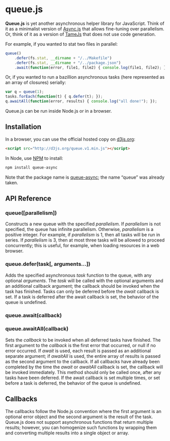 # queue.js

**Queue.js** is yet another asynchronous helper library for JavaScript. Think of it as a minimalist version of [Async.js](https://github.com/caolan/async) that allows fine-tuning over parallelism. Or, think of it as a version of [TameJs](http://tamejs.org/) that does not use code generation.

For example, if you wanted to stat two files in parallel:

```js
queue()
    .defer(fs.stat, __dirname + "/../Makefile")
    .defer(fs.stat, __dirname + "/../package.json")
    .await(function(error, file1, file2) { console.log(file1, file2); });
```

Or, if you wanted to run a bazillion asynchronous tasks (here represented as an array of closures) serially:

```js
var q = queue(1);
tasks.forEach(function(t) { q.defer(t); });
q.awaitAll(function(error, results) { console.log("all done!"); });
```

Queue.js can be run inside Node.js or in a browser.

## Installation

In a browser, you can use the official hosted copy on [d3js.org](http://d3js.org):

```html
<script src="http://d3js.org/queue.v1.min.js"></script>
```

In Node, use [NPM](http://npmjs.org) to install:

```bash
npm install queue-async
```

Note that the package name is [queue-async](https://npmjs.org/package/queue-async); the name “queue” was already taken.

## API Reference

### queue([parallelism])

Constructs a new queue with the specified *parallelism*. If *parallelism* is not specified, the queue has infinite parallelism. Otherwise, *parallelism* is a positive integer. For example, if *parallelism* is 1, then all tasks will be run in series. If *parallelism* is 3, then at most three tasks will be allowed to proceed concurrently; this is useful, for example, when loading resources in a web browser.

### queue.defer(task[, arguments…])

Adds the specified asynchronous *task* function to the queue, with any optional *arguments*. The *task* will be called with the optional arguments and an additional callback argument; the callback should be invoked when the task has finished. Tasks can only be deferred before the *await* callback is set. If a task is deferred after the await callback is set, the behavior of the queue is undefined.

### queue.await(callback)
### queue.awaitAll(callback)

Sets the *callback* to be invoked when all deferred tasks have finished. The first argument to the *callback* is the first error that occurred, or null if no error occurred. If *await* is used, each result is passed as an additional separate argument; if *awaitAll* is used, the entire array of results is passed as the second argument to the callback. If all callbacks have already been completed by the time the *await* or *awaitAll* callback is set, the callback will be invoked immediately. This method should only be called once, after any tasks have been deferred. If the await callback is set multiple times, or set before a task is deferred, the behavior of the queue is undefined.

## Callbacks

The callbacks follow the Node.js convention where the first argument is an optional error object and the second argument is the result of the task. Queue.js does not support asynchronous functions that return multiple results; however, you can homogenize such functions by wrapping them and converting multiple results into a single object or array.
